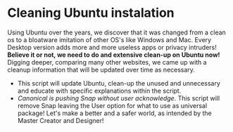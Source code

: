 # Cleaning Ubuntu instalation 
Using Ubuntu over the years, we discover that it was changed from a clean os to a bloatware imitation of other OS's like Windows and Mac.
Every Desktop version adds more and more useless apps or privacy intruders!
**Believe it or not, we need to do and extensive clean-up on Ubuntu now!**
Digging deeper, comparing many other websites, we came up with a cleanup information that will be updated over time as necessary.
- This script will update Ubuntu, clean-up the unused and unnecessary and educate with specific explanations within the script.
- _Canonical is pushing Snap without user acknowledge_. This script will remove Snap leaving the User option for what to use as universal package!
Let's make a better and a safer world, as intended by the Master Creator and Designer!

